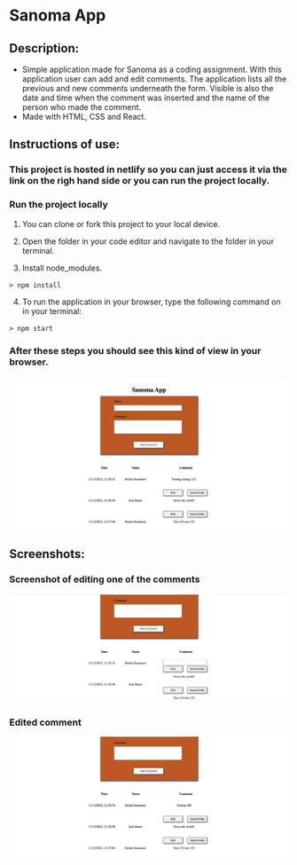 # Sanoma App

## Description:

- Simple application made for Sanoma as a coding assignment. With this application user can add and edit comments. The application lists all the previous and new comments underneath the form. Visible is also the date and time when the comment was inserted and the name of the person who made the comment.
- Made with HTML, CSS and React.

## Instructions of use:

### This project is hosted in netlify so you can just access it via the link on the righ hand side or you can run the project locally.

### Run the project locally

1. You can clone or fork this project to your local device.

2. Open the folder in your code editor and navigate to the folder in your terminal.

3. Install node_modules.

```shell
> npm install
```

4. To run the application in your browser, type the following command on in your terminal:

```shell
> npm start
```

### After these steps you should see this kind of view in your browser.

![Screenshot of the front page](Screenshot_home.png)

## Screenshots:

### Screenshot of editing one of the comments

![Screenshot of comment when editing](Screenshot_edit.png)

### Edited comment

![Screenshot of the edited comment](Screenshot_edited.png)
